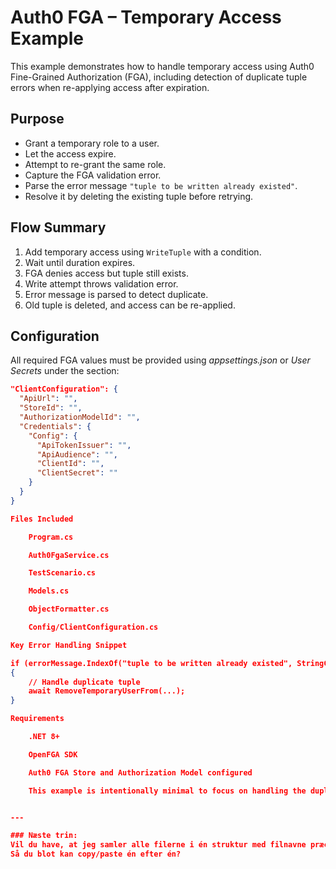 # Auth0 FGA – Temporary Access Example

This example demonstrates how to handle temporary access using Auth0 Fine-Grained Authorization (FGA), including detection of duplicate tuple errors when re-applying access after expiration.

## Purpose
- Grant a temporary role to a user.
- Let the access expire.
- Attempt to re-grant the same role.
- Capture the FGA validation error.
- Parse the error message `"tuple to be written already existed"`.
- Resolve it by deleting the existing tuple before retrying.

## Flow Summary
1. Add temporary access using `WriteTuple` with a condition.
2. Wait until duration expires.
3. FGA denies access but tuple still exists.
4. Write attempt throws validation error.
5. Error message is parsed to detect duplicate.
6. Old tuple is deleted, and access can be re-applied.

## Configuration
All required FGA values must be provided using *appsettings.json* or *User Secrets* under the section:

```json
"ClientConfiguration": {
  "ApiUrl": "",
  "StoreId": "",
  "AuthorizationModelId": "",
  "Credentials": {
    "Config": {
      "ApiTokenIssuer": "",
      "ApiAudience": "",
      "ClientId": "",
      "ClientSecret": ""
    }
  }
}

Files Included

    Program.cs

    Auth0FgaService.cs

    TestScenario.cs

    Models.cs

    ObjectFormatter.cs

    Config/ClientConfiguration.cs

Key Error Handling Snippet

if (errorMessage.IndexOf("tuple to be written already existed", StringComparison.OrdinalIgnoreCase) >= 0)
{
    // Handle duplicate tuple
    await RemoveTemporaryUserFrom(...);
}

Requirements

    .NET 8+

    OpenFGA SDK

    Auth0 FGA Store and Authorization Model configured

    This example is intentionally minimal to focus on handling the duplicate tuple scenario caused by temporary access re-application.


---

### Næste trin:
Vil du have, at jeg samler alle filerne i én struktur med filnavne præcis som de skal indtastes i din gist editor?  
Så du blot kan copy/paste én efter én?
